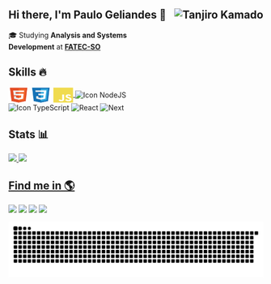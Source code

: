   <div> <p align="left"><h2> Hi there, I'm Paulo Geliandes 👋 
    <img align="right" alt="Tanjiro Kamado" height="215em" src="https://c.tenor.com/ESVgd3T5YlcAAAAC/demon-slayer-anime.gif"></h2>
  🎓 Studying <b>Analysis and Systems Development</b> at <b><a href="http://www.fatecsorocaba.edu.br/" target="_blank">FATEC-SO</a></b>
  </p>
  </div>

  <div><h2 align="left">Skills 🔥</h2>
  <a style="text-decoration: none;" href="https://developer.mozilla.org/pt-BR/docs/Web/HTML">
    <img align="center" alt="Icon HTML" height="30" width="40" src="https://raw.githubusercontent.com/devicons/devicon/master/icons/html5/html5-original.svg"/>
  </a>
  <a style="text-decoration: none;" href="https://developer.mozilla.org/pt-BR/docs/Web/CSS">
    <img align="center" alt="Icon CSS" height="30" width="40" src="https://raw.githubusercontent.com/devicons/devicon/master/icons/css3/css3-original.svg"/>
  </a>
  <a href="https://developer.mozilla.org/pt-BR/docs/Web/JavaScript">
    <img align="center" alt="Icon JavaScript" height="30" width="40" src="https://raw.githubusercontent.com/devicons/devicon/master/icons/javascript/javascript-plain.svg"/>
   </a>
  <a style="text-decoration: none;" href="https://nodejs.org/pt-br/docs/">
    <img align="center" alt="Icon NodeJS" height="32" width="40" src="https://cdn.jsdelivr.net/gh/devicons/devicon@latest/icons/nodejs/nodejs-original.svg"/>
  </a>
  <a style="text-decoration: none;" href="https://www.typescriptlang.org/docs/">
    <img align="center" alt="Icon TypeScript" height="32" width="40" src="https://cdn.jsdelivr.net/gh/devicons/devicon/icons/typescript/typescript-original.svg"/>
  </a>
  <a style="text-decoration: none;" href="https://pt-br.reactjs.org/docs/getting-started.html">
    <img align="center" alt="React" height="32" width="40" src="https://cdn.jsdelivr.net/gh/devicons/devicon/icons/react/react-original-wordmark.svg" />
  </a>
  <a style="text-decoration: none;" href="[https://pt-br.reactjs.org/docs/getting-started.html](https://nextjs.org/)">
    <img align="center" alt="Next" height="32" width="40" src="https://cdn.jsdelivr.net/gh/devicons/devicon@latest/icons/nextjs/nextjs-original.svg" />
  </a>
 </div>
 
<h2 align="left">Stats 📊</h2>
 <div>
  <a href="https://github.com/Geliandes">
  <img height="180px" src="https://github-readme-stats.vercel.app/api?username=Geliandes&show_icons=true&theme=dark&include_all_commits=true&count_private=true"/>
  <img height="180px" src="https://github-readme-stats.vercel.app/api/top-langs/?username=Geliandes&layout=compact&langs_count=7&theme=dark"/>
  </div>
  

<div style="display: inline_block"><h2 align="left">Find me in 🌎</h2>
  <a href="https://www.instagram.com/geliandes/" target="_blank"><img src="https://img.shields.io/badge/-Instagram-%23E4405F?style=for-the-badge&logo=instagram&logoColor=white" target="_blank"></a>
  <a href = "mailto:geliandes@gmail.com"><img src="https://img.shields.io/badge/-Gmail-%23333?style=for-the-badge&logo=gmail&logoColor=white" target="_blank"></a>
  <a href="https://www.linkedin.com/in/paulo-geliandes/" target="_blank"><img src="https://img.shields.io/badge/-LinkedIn-%230077B5?style=for-the-badge&logo=linkedin&logoColor=white" target="_blank"></a> 
  <a href="https://www.facebook.com/geliandes" target="_blank"><img src="https://img.shields.io/badge/Facebook-1877F2?style=for-the-badge&logo=facebook&logoColor=white" target="_blank">	</a>
 
 ![Snake animation](https://github.com/Geliandes/Geliandes/blob/main/cobrinha.svg)
 
</div>
